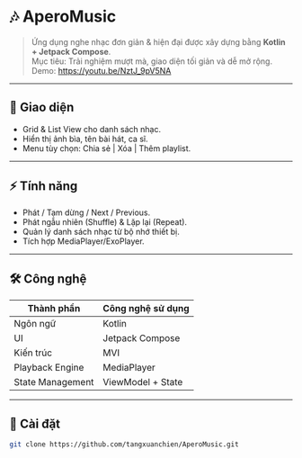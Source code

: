 # 🎶 AperoMusic

> Ứng dụng nghe nhạc đơn giản & hiện đại được xây dựng bằng **Kotlin + Jetpack Compose**.  
> Mục tiêu: Trải nghiệm mượt mà, giao diện tối giản và dễ mở rộng.
> Demo: https://youtu.be/NztJ_9pV5NA
---

## 📱 Giao diện
- Grid & List View cho danh sách nhạc.  
- Hiển thị ảnh bìa, tên bài hát, ca sĩ.  
- Menu tùy chọn: Chia sẻ | Xóa | Thêm playlist.  

---

## ⚡ Tính năng
- Phát / Tạm dừng / Next / Previous.  
- Phát ngẫu nhiên (Shuffle) & Lặp lại (Repeat).  
- Quản lý danh sách nhạc từ bộ nhớ thiết bị.  
- Tích hợp MediaPlayer/ExoPlayer.  

---

## 🛠 Công nghệ
| Thành phần         | Công nghệ sử dụng |
|--------------------|-------------------|
| Ngôn ngữ           | Kotlin            |
| UI                 | Jetpack Compose   |
| Kiến trúc          | MVI              |
| Playback Engine    | MediaPlayer |
| State Management   | ViewModel + State |

---

## 🚀 Cài đặt
```bash
git clone https://github.com/tangxuanchien/AperoMusic.git
